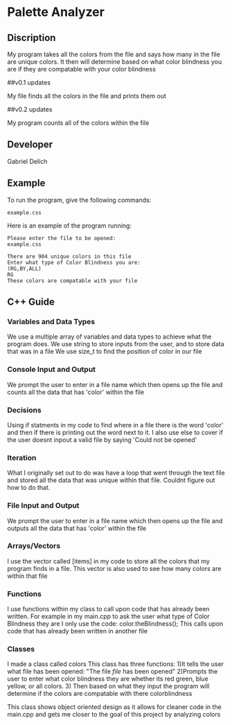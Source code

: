 # Palette Analyzer

## Discription
 My program takes all the colors from the file and says how many in the file are unique colors. It then will determine based on what color blindness you are if they are compatable with your color blindness

##v0.1 updates

  My file finds all the colors in the file and prints them out

##v0.2 updates

  My program counts all of the colors within the file

## Developer

Gabriel Delich

## Example

To run the program, give the following commands:

```
example.css
```

Here is an example of the program running:

```
Please enter the file to be opened:
example.css

There are 904 unique colors in this file
Enter what type of Color Blindness you are:
(RG,BY,ALL)
RG
These colors are compatable with your file
```

## C++ Guide

### Variables and Data Types

We use a multiple array of variables and data types to achieve what the program does.
We use string to store inputs from the user, and to store data that was in a file
We use size_t to find the position of color in our file

### Console Input and Output

We prompt the user to enter in a file name which then opens up the file and counts all the data that has 'color' within the file

### Decisions

Using if statments in my code to find where in a file there is the word 'color' and then if there is printing out the word next to it.
I also use else to cover if the user doesnt inpout a valid file by saying 'Could not be opened'

### Iteration


What I originally set out to do was have a loop that went through the text file and stored all the data that was unique within that file.
Couldnt figure out how to do that.

### File Input and Output
We prompt the user to enter in a file name which then opens up the file and outputs all the data that has 'color' within the file
### Arrays/Vectors

I use the vector called [items] in my code to store all the colors that my program finds in a file. This vector is also used to see how many colors are within that file

### Functions
I use functions within my class to call upon code that has already been written. For example in my main.cpp to ask the user what type of Color Blindness they are I only use the code:
color.theBlindness();
This calls upon code that has already been written in another file

### Classes
I made a class called colors
This class has three functions:
1)It tells the user what file has been opened:
"The file *file* has been opened"
2)Prompts the user to enter what color blindness they are whether its red green, blue yellow, or all colors.
3) Then based on what they input the program will determine if the colors are compatable with there colorblindness

This class shows object oriented design as it allows for cleaner code in the main.cpp and gets me closer to the goal of this project by analyzing colors


